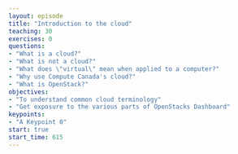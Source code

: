 ```yaml
---
layout: episode
title: "Introduction to the cloud"
teaching: 30
exercises: 0
questions:
- "What is a cloud?"
- "What is not a cloud?"
- "What does \"virtual\" mean when applied to a computer?"
- "Why use Compute Canada's cloud?"
- "What is OpenStack?"
objectives:
- "To understand common cloud terminology"
- "Get exposure to the various parts of OpenStacks Dashboard"
keypoints:
- "A Keypoint 0"
start: true
start_time: 615
---
```

